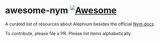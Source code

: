 # awesome-nym [![Awesome](https://awesome.re/badge.svg)](https://github.com/sven-hash/awesome-nym)

A curated list of resources about Alephium besides the official [Nym docs](https://nymtech.net/docs/stable/overview/).

To contribute, please file a PR. Please list items alphabetically.
